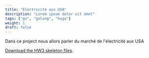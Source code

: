 ```yaml
---
title: "Electricité aux USA"
description: "Lorem ipsum dolor sit amet"
tags: ["go", "golang", "hugo"]
weight: 1
draft: false
---
```


Dans ce project nous allors parler du marché de l'électricité aux USA 

[Download the HW3 skeleton files](https://github.com/GaetanLovey/myportfolio/blob/master/static/fichiers/Demande%20de%20remboursement%20de%20la%20taxe%20d’exemption.pdf).
